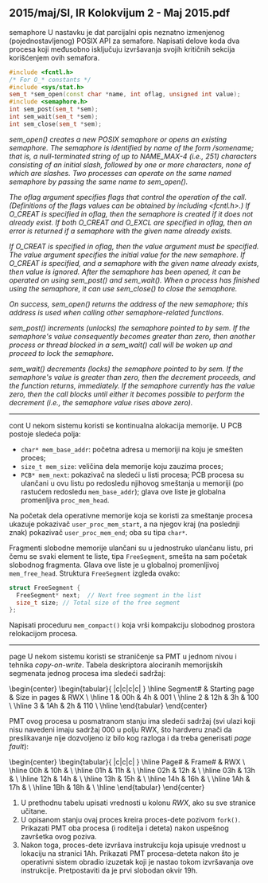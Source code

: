 2015/maj/SI, IR Kolokvijum 2 - Maj 2015.pdf
--------------------------------------------------------------------------------
semaphore
U nastavku je dat parcijalni opis neznatno izmenjenog (pojednostavljenog) POSIX API za
semafore. Napisati delove koda dva procesa koji međusobno isključuju izvršavanja svojih
kritičnih sekcija korišćenjem ovih semafora.
```cpp
#include <fcntl.h>
/* For O_* constants */
#include <sys/stat.h>
sem_t *sem_open(const char *name, int oflag, unsigned int value);
#include <semaphore.h>
int sem_post(sem_t *sem);
int sem_wait(sem_t *sem);
int sem_close(sem_t *sem);
```
*sem_open() creates a new POSIX semaphore or opens an existing semaphore. The semaphore
is identified by name of the form /somename;  that is, a null-terminated string of up to
NAME_MAX-4 (i.e., 251) characters consisting of an initial slash, followed by one or more
characters, none of which are slashes. Two processes can operate on the same named
semaphore by passing the same name to sem_open().*

*The oflag argument specifies flags that control the operation of the call. (Definitions of the
flags values can be obtained by including <fcntl.h>.) If O_CREAT is specified in oflag, then
the semaphore is created if it does not already exist. If both O_CREAT and O_EXCL are
specified in oflag, then an error is returned if a semaphore with the given name already
exists.*

*If O_CREAT is specified in oflag, then the value argument must be specified. The value
argument specifies the initial value for the new semaphore. If O_CREAT is specified, and a
semaphore with the given name already exists, then value is ignored.
After the semaphore has been opened, it can be operated on using sem_post() and sem_wait().
When a process has finished using the semaphore, it can use sem_close() to close the
semaphore.*

*On success, sem_open() returns the address of the new semaphore; this address is used when
calling other semaphore-related functions.*

*sem_post() increments (unlocks) the semaphore pointed to by sem. If the semaphore's value
consequently becomes greater than zero, then another process or thread blocked in a
sem_wait() call will be woken up and proceed to lock the semaphore.*

*sem_wait() decrements (locks) the semaphore pointed to by sem. If the semaphore's value is
greater than zero, then the decrement proceeds, and the function returns, immediately. If the
semaphore currently has the value zero, then the call blocks until either it becomes possible to
perform the decrement (i.e., the semaphore value rises above zero).*

--------------------------------------------------------------------------------
cont
U nekom sistemu koristi se kontinualna alokacija memorije. U PCB postoje sledeća polja:

- `char* mem_base_addr`: početna adresa u memoriji na koju je smešten proces;
- `size_t mem_size`: veličina dela memorije koju zauzima proces;
- `PCB* mem_next`: pokazivač na sledeći u listi procesa; PCB procesa su ulančani u ovu
listu po redosledu njihovog smeštanja u memoriji (po rastućem redosledu `mem_base_addr`); glava ove liste je globalna promenljiva `proc_mem_head`.

Na početak dela operativne memorije koja se koristi za smeštanje procesa ukazuje pokazivač
`user_proc_mem_start`, a na njegov kraj (na poslednji znak) pokazivač `user_proc_mem_end`;
oba su tipa `char*`.

Fragmenti slobodne memorije ulančani su u jednostruko ulančanu listu, pri čemu se svaki
element te liste, tipa `FreeSegment`, smešta na sam početak slobodnog fragmenta. Glava ove
liste je u globalnoj promenljivoj `mem_free_head`. Struktura `FreeSegment` izgleda ovako:
```cpp
struct FreeSegment {
  FreeSegment* next;  // Next free segment in the list
  size_t size; // Total size of the free segment
};
```
Napisati proceduru `mem_compact()` koja vrši kompakciju slobodnog prostora relokacijom
procesa.

--------------------------------------------------------------------------------
page
U nekom sistemu koristi se straničenje sa PMT u jednom nivou i tehnika *copy-on-write*.
Tabela deskriptora alociranih memorijskih segmenata jednog procesa ima sledeći sadržaj:

\begin{center}
\begin{tabular}{ |c|c|c|c| }
\hline
Segment\# & Starting page & Size in pages & RWX \\
\hline
1 & 00h & 4h & 001 \\
\hline
2 & 12h & 3h & 100 \\
\hline
3 & 1Ah & 2h & 110 \\
\hline
\end{tabular}
\end{center}

PMT ovog procesa u posmatranom stanju ima sledeći sadržaj (svi ulazi koji nisu navedeni
imaju sadržaj 000 u polju RWX, što hardveru znači da preslikavanje nije dozvoljeno iz bilo
kog razloga i da treba generisati *page fault*):

\begin{center}
\begin{tabular}{ |c|c|c| }
\hline
Page\# & Frame\# & RWX \\
\hline
00h & 10h & \\
\hline
01h & 11h & \\
\hline
02h & 12h & \\
\hline
03h & 13h & \\
\hline
12h & 14h & \\
\hline
13h & 15h & \\
\hline
14h & 16h & \\
\hline
1Ah & 17h & \\
\hline
1Bh & 18h & \\
\hline
\end{tabular}
\end{center}

1. U prethodnu tabelu upisati vrednosti u kolonu *RWX*, ako su sve stranice učitane.
2. U opisanom stanju ovaj proces kreira proces-dete pozivom `fork()`. Prikazati PMT
oba procesa (i roditelja i deteta) nakon uspešnog završetka ovog poziva.
3. Nakon toga, proces-dete izvršava instrukciju koja upisuje vrednost u lokaciju na
stranici 1Ah. Prikazati PMT procesa-deteta nakon što je operativni sistem obradio izuzetak
koji je nastao tokom izvršavanja ove instrukcije. Pretpostaviti da je prvi slobodan okvir 19h.
